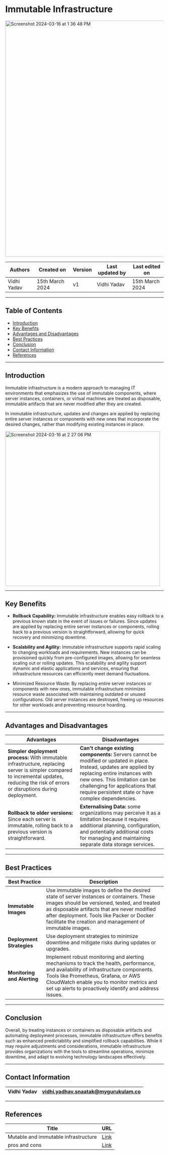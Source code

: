 
# Immutable Infrastructure 

<img width="751" alt="Screenshot 2024-03-16 at 1 36 48 PM" src="https://github.com/CodeOps-Hub/Documentation/assets/156056349/2bbcd33d-bc91-4d2c-a062-08627ee9c2ac">


|   Authors        |  Created on   |  Version   | Last updated by | Last edited on |
| -----------------| --------------| -----------|---------------- | -------------- |
| Vidhi Yadav      | 15th March 2024   |     v1     | Vidhi Yadav     | 15th March 2024    |


***
## Table of Contents 
+ [Introduction](#Introduction)
+ [Key Benefits](#key-benefits)
+ [Advantages and Disadvantages](#advantages-and-disadvantages)
+ [Best Practices](#best-practices)
+ [Conclusion](#conclusion)
+ [Contact Information](#contact-information)
+ [References](#references)

***
## Introduction

Immutable infrastructure is a modern approach to managing IT environments that emphasizes the use of immutable components, where server instances, containers, or virtual machines are treated as disposable, immutable artifacts that are never modified after they are created.

In immutable infrastructure, updates and changes are applied by replacing entire server instances or components with new ones that incorporate the desired changes, rather than modifying existing instances in place.

<img width="492" alt="Screenshot 2024-03-16 at 2 27 06 PM" src="https://github.com/CodeOps-Hub/Documentation/assets/156056349/d6bca5c8-bfab-4deb-9d22-a1ab7cc9d274">

***
## Key Benefits

* **Rollback Capability:** Immutable infrastructure enables easy rollback to a previous known state in the event of issues or failures. Since updates are applied by replacing entire server instances or components, rolling back to a previous version is straightforward, allowing for quick recovery and minimizing downtime. 

* **Scalability and Agility:** Immutable infrastructure supports rapid scaling to changing workloads and requirements. New instances can be provisioned quickly from pre-configured images, allowing for seamless scaling out or rolling updates. This scalability and agility support dynamic and elastic applications and services, ensuring that infrastructure resources can efficiently meet demand fluctuations.

* Minimized Resource Waste: By replacing entire server instances or components with new ones, immutable infrastructure minimizes resource waste associated with maintaining outdated or unused configurations. Old server instances are destroyed, freeing up resources for other workloads and preventing resource hoarding.

***
## Advantages and Disadvantages 

| Advantages                         | Disadvantages                                                                                                   |
|-----------------------------------|-----------------------------------------------------------------------------------------------------------------|
| **Simpler deployment process:** With immutable infrastructure, replacing server is simpler compared to incremental updates, reducing the risk of errors or disruptions during deployment.          | **Can't change existing components:** Servers cannot be modified or updated in place. Instead, updates are applied by replacing entire instances with new ones. This limitation can be challenging for applications that require persistent state or have complex dependencies. |
| **Rollback to older versions:** Since each server is immutable, rolling back to a previous version is straightforward. | **Externalising Data:** some organizations may perceive it as a limitation because it requires additional planning, configuration, and potentially additional costs for managing and maintaining separate data storage services.  |

                                                                                                                                                                                           
***
## Best Practices 

| Best Practice                                   | Description                                                                                                                                  |
|------------------------------------------------|----------------------------------------------------------------------------------------------------------------------------------------------|
| **Immutable Images** |  Use immutable images to define the desired state of server instances or containers. These images should be versioned, tested, and treated as disposable artifacts that are never modified after deployment. Tools like Packer or Docker facilitate the creation and management of immutable images. |
| **Deployment Strategies**                               | Use deployment strategies to minimize downtime and mitigate risks during updates or upgrades. |
| **Monitoring and Alerting**                                       | Implement robust monitoring and alerting mechanisms to track the health, performance, and availability of infrastructure components. Tools like Prometheus, Grafana, or AWS CloudWatch enable you to monitor metrics and set up alerts to proactively identify and address issues. |


***
## Conclusion 

Overall, by treating instances or containers as disposable artifacts and automating deployment processes, immutable infrastructure offers benefits such as enhanced predictability and simplified rollback capabilities. While it may require adjustments and considerations, immutable infrastructure provides organizations with the tools to streamline operations, minimize downtime, and adapt to evolving technology landscapes effectively.

***
## Contact Information

|Vidhi Yadav                     | vidhi.yadhav.snaatak@mygurukulam.co                                                                                      
|---------------------------------|------------------------------------------------------------|

***
## References

| Title                                      | URL                                           |
|--------------------------------------------|-----------------------------------------------|
| Mutable and immutable infrastructure           | [Link](https://devopscube.com/immutable-infrastructure/)    |
| pros and cons  | [Link](https://tech.jumia.com/immutable-infrastructure-gitops/)


